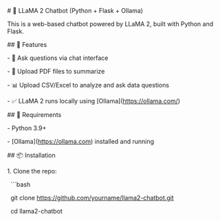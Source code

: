 \# 🦙 LLaMA 2 Chatbot (Python + Flask + Ollama)



This is a web-based chatbot powered by LLaMA 2, built with Python and Flask.



\## 🚀 Features

\- 💬 Ask questions via chat interface

\- 📄 Upload PDF files to summarize

\- 📊 Upload CSV/Excel to analyze and ask data questions

\- ✅ LLaMA 2 runs locally using \[Ollama](https://ollama.com/)



\## 🧰 Requirements



\- Python 3.9+

\- \[Ollama](https://ollama.com) installed and running



\## 📦 Installation



1\. Clone the repo:

&nbsp;  ```bash

&nbsp;  git clone https://github.com/yourname/llama2-chatbot.git

&nbsp;  cd llama2-chatbot



